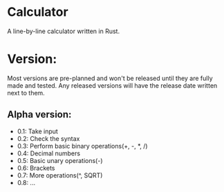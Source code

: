 # Calculator

A line-by-line calculator written in Rust.

# Version:

Most versions are pre-planned and won't be released until they are fully made and tested.
Any released versions will have the release date written next to them.

## Alpha version:
  * 0.1: Take input
  * 0.2: Check the syntax
  * 0.3: Perform basic binary operations(+, -, *, /)
  * 0.4: Decimal numbers
  * 0.5: Basic unary operations(-)
  * 0.6: Brackets
  * 0.7: More operations(^, SQRT)
  * 0.8: ...
